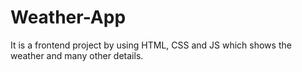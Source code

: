 # Weather-App
It is a frontend project by using HTML, CSS and JS which shows the weather and many other details.
